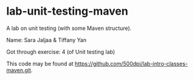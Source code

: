 # lab-unit-testing-maven

A lab on unit testing (with some Maven structure).

Name: Sara Jaljaa & Tiffany Yan

Got through exercise: 4 (of Unit testing lab)

This code may be found at <https://github.com/500dpi/lab-intro-classes-maven.git>.
